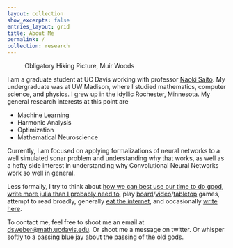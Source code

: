 ```yaml
---
layout: collection
show_excerpts: false
entries_layout: grid
title: About Me
permalink: /
collection: research
---
```


<figure style="width: 300px" class="align-right">
	<img src="{{ '/images/obligatoryHiking.jpg' | absolute_url }}" alt="">
	<figcaption>Obligatory Hiking Picture, Muir Woods</figcaption>
</figure> 


I am a graduate student at UC Davis working with professor [Naoki
Saito](https://www.math.ucdavis.edu/~saito/). My undergraduate was at UW
Madison, where I studied mathematics, computer science, and physics. I grew up
in the idyllic Rochester, Minnesota. My general research
interests at this point are
* Machine Learning
* Harmonic Analysis
* Optimization
* Mathematical Neuroscience

Currently, I am focused on applying formalizations of neural networks to a well
simulated sonar problem and understanding why that works, as well as a hefty
side interest in understanding why Convolutional Neural Networks work so well
in general.

Less formally, I try to think about [how we can best use our time to do
good](https://www.effectivealtruism.org/articles/introduction-to-effective-altruism/
"Doing good is really hard. I make no claims to be doing anything particularly
extrodinary."), [write more julia than I probably need
to](https://github.com/dsweber2), play
[board](https://boardgamegeek.com/boardgame/272743/hanabi-deluxe-ii)/[video](https://www.reddit.com/r/factorio/)/[tabletop](https://www.reddit.com/r/rpg/)
games, attempt to read broadly, generally [eat the
internet](https://feedly.com/i/welcome), and occasionally [write here](/blog/).


To contact me, feel free to shoot me an email at dsweber@math.ucdavis.edu. Or
shoot me a message on twitter. Or whisper softly to a passing blue jay about
the passing of the old gods.
